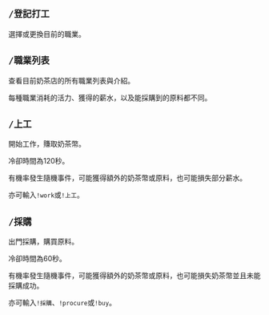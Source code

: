 ## `/登記打工`
選擇或更換目前的職業。

## `/職業列表`
查看目前奶茶店的所有職業列表與介紹。

每種職業消耗的活力、獲得的薪水，以及能採購到的原料都不同。

## `/上工`
開始工作，賺取奶茶幣。

冷卻時間為120秒。

有機率發生隨機事件，可能獲得額外的奶茶幣或原料，也可能損失部分薪水。

亦可輸入`!work`或`!上工`。

## `/採購`
出門採購，購買原料。

冷卻時間為60秒。

有機率發生隨機事件，可能獲得額外的奶茶幣或原料，也可能損失奶茶幣並且未能採購成功。

亦可輸入`!採購`、`!procure`或`!buy`。